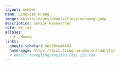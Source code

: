 ```yaml
---
layout: member
name: Lingxiao Huang
image: assets/images/people/lingxiaohuang.jpeg
description: Senior Researcher
role: se_res
aliases:
  - L. Huang
links:
  google-scholar: SWz0BvoAAAAJ
  home-page: https://iiis.tsinghua.edu.cn/huanglx/
  # email: huanglingxiao1990 [at] 126.com
---
```



